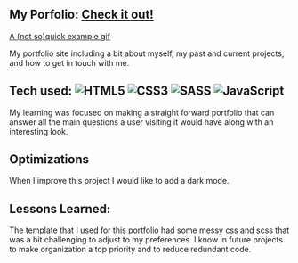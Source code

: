 ## My Porfolio: <a href="https://jonathancardona.netlify.app" target="_blank">Check it out!</a>
<a href="https://i.ibb.co/YjkFntq/portfolio-gif.gif" target="_blank"> A (not so)quick example gif</a>

My portfolio site including a bit about myself, my past and current projects, and how to get in touch with me.

## Tech used: ![HTML5](https://img.shields.io/badge/html5-%23E34F26.svg?style=for-the-badge&logo=html5&logoColor=white) ![CSS3](https://img.shields.io/badge/css3-%231572B6.svg?style=for-the-badge&logo=css3&logoColor=white)	![SASS](https://img.shields.io/badge/SASS-hotpink.svg?style=for-the-badge&logo=SASS&logoColor=white) ![JavaScript](https://img.shields.io/badge/javascript-%23323330.svg?style=for-the-badge&logo=javascript&logoColor=%23F7DF1E)

My learning was focused on making a straight forward portfolio that can answer all the main questions a user visiting it would have along with an interesting look.

## Optimizations

When I improve this project I would like to add a dark mode.

## Lessons Learned:

The template that I used for this portfolio had some messy css and scss that was a bit challenging to adjust to my preferences. I know in future projects to make organization a top priority and to reduce redundant code.
